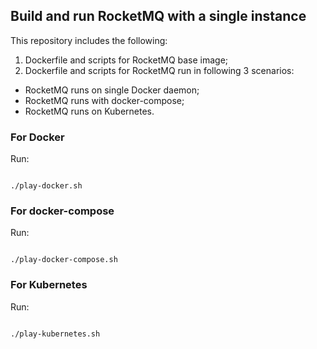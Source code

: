 ## Build and run RocketMQ with a single instance

This repository includes the following: 

1. Dockerfile and scripts for RocketMQ base image;
2. Dockerfile and scripts for RocketMQ run in following 3 scenarios:
- RocketMQ runs on single Docker daemon;
- RocketMQ runs with docker-compose;
- RocketMQ runs on Kubernetes.

### For Docker

Run: 

```

./play-docker.sh

```

### For docker-compose

Run:

```

./play-docker-compose.sh

```


### For Kubernetes

Run:

```

./play-kubernetes.sh

```
